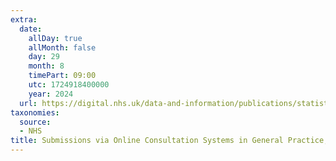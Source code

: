 ```yaml
---
extra:
  date:
    allDay: true
    allMonth: false
    day: 29
    month: 8
    timePart: 09:00
    utc: 1724918400000
    year: 2024
  url: https://digital.nhs.uk/data-and-information/publications/statistical/submissions-via-online-consultation-systems-in-general-practice/july-2024
taxonomies:
  source:
  - NHS
title: Submissions via Online Consultation Systems in General Practice, July 2024
---
```

